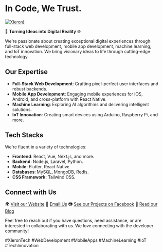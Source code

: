 # In Code, We Trust.

[![Xleron)](https://github.com/xeleron-dev/.github/assets/106765093/2b7cf32c-a3a8-48b7-a505-482a16f637cc)](https://xeleron.dev)



🚀 **Turning Ideas into Digital Reality** 🌐

We're passionate about creating exceptional digital experiences through full-stack web development, mobile app development, machine learning, and IoT innovation. We bring visionary ideas to life through cutting-edge technology.

## Our Expertise

- **Full-Stack Web Development**: Crafting pixel-perfect user interfaces and robust backends.
- **Mobile App Development**: Engaging mobile experiences for iOS, Android, and cross-platform with React Native.
- **Machine Learning**: Exploring AI algorithms and delivering intelligent solutions.
- **IoT Innovation**: Creating smart devices using Arduino, Raspberry Pi, and more.

## Tech Stacks

We're fluent in a variety of technologies:

- **Frontend**: React, Vue, Next.js, and more.
- **Backend**: Node.js, Laravel, Python.
- **Mobile**: Flutter, React Native.
- **Databases**: MySQL, MongoDB, Redis.
- **CSS Framework**: Tailwind CSS.

## Connect with Us

🌍 [Visit our Website](https://xeleron.dev)
📧 [Email Us](mailto:info@xeleron.dev)
📷 [See our Projects on Facebook](https://www.facebook.com/xleronlabs/)
📰 [Read our Blog](https://xeleron.dev/blog)

Feel free to reach out if you have questions, need assistance, or are interested in collaborating with us. We love connecting with the developer community!

#XleronTech #WebDevelopment #MobileApps #MachineLearning #IoT #TechInnovation
